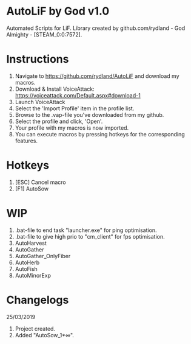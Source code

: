 # AutoLiF by God v1.0
Automated Scripts for LiF. Library created by github.com/rydland - God Almighty - [STEAM_0:0:7572].
# Instructions
1. Navigate to https://github.com/rydland/AutoLiF and download my macros.
1. Download & Install VoiceAttack: https://voiceattack.com/Default.aspx#download-1
2. Launch VoiceAttack
3. Select the 'Import Profile' item in the profile list.
4. Browse to the .vap-file you've downloaded from my github.
5. Select the profile and click, 'Open'.
6. Your profile with my macros is now imported.
7. You can execute macros by pressing hotkeys for the corresponding features.
# Hotkeys
1. [ESC] Cancel macro
2. [F1] AutoSow
# WIP
1. .bat-file to end task "launcher.exe" for ping optimisation.
2. .bat-file to give high prio to "cm_client" for fps optimisation.
3. AutoHarvest
4. AutoGather
5. AutoGather_OnlyFiber
6. AutoHerb
7. AutoFish
8. AutoMinorExp
# Changelogs
25/03/2019
1. Project created.
2. Added "AutoSow_1*∞".

